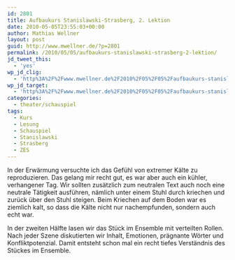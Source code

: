 ```yaml
---
id: 2801
title: Aufbaukurs Stanislawski-Strasberg, 2. Lektion
date: 2010-05-05T23:55:03+00:00
author: Mathias Wellner
layout: post
guid: http://www.mwellner.de/?p=2801
permalink: /2010/05/05/aufbaukurs-stanislawski-strasberg-2-lektion/
jd_tweet_this:
  - 'yes'
wp_jd_clig:
  - 'http%3A%2F%2Fwww.mwellner.de%2F2010%2F05%2F05%2Faufbaukurs-stanislawski-strasberg-2-lektion%2F'
wp_jd_target:
  - 'http%3A%2F%2Fwww.mwellner.de%2F2010%2F05%2F05%2Faufbaukurs-stanislawski-strasberg-2-lektion%2F'
categories:
  - theater/schauspiel
tags:
  - Kurs
  - Lesung
  - Schauspiel
  - Stanislawski
  - Strasberg
  - ZES
---
```

In der Erwärmung versuchte ich das Gefühl von extremer Kälte zu reproduzieren. Das gelang mir recht gut, es war aber auch ein kühler, verhangener Tag. Wir sollten zusätzlich zum neutralen Text auch noch eine neutrale Tätigkeit ausführen, nämlich unter einem Stuhl durch kriechen und zurück über den Stuhl steigen. Beim Kriechen auf dem Boden war es ziemlich kalt, so dass die Kälte nicht nur nachempfunden, sondern auch echt war. 

In der zweiten Hälfte lasen wir das Stück im Ensemble mit verteilten Rollen. Nach jeder Szene diskutierten wir Inhalt, Emotionen, prägnante Wörter und Konfliktpotenzial. Damit entsteht schon mal ein recht tiefes Verständnis des Stückes im Ensemble.